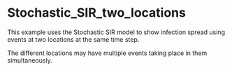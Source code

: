 # Stochastic_SIR_two_locations
This example uses the Stochastic SIR model to show infection spread using events at two locations at the same time step.

The different locations may have multiple events taking place in them simultaneously.
